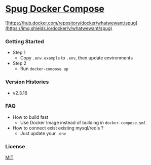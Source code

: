 # [Spug Docker Compose](https://github.com/whatwewant/spug-docker-compose)

![https://hub.docker.com/repository/docker/whatwewant/spug](https://img.shields.io/docker/v/whatwewant/spug)

### Getting Started
* Step 1
  * Copy `.env.example` to `.env`, then update environments
* Step 2
  * Run `docker-compose up`

### Version Histories
* v2.3.16

### FAQ
* How to build fast
  * Use Docker Image instead of building in `docker-compose.yml`
* How to connect exist existing mysql/redis ?
  * Just update your `.env`

### License
[MIT](./LICENSE)